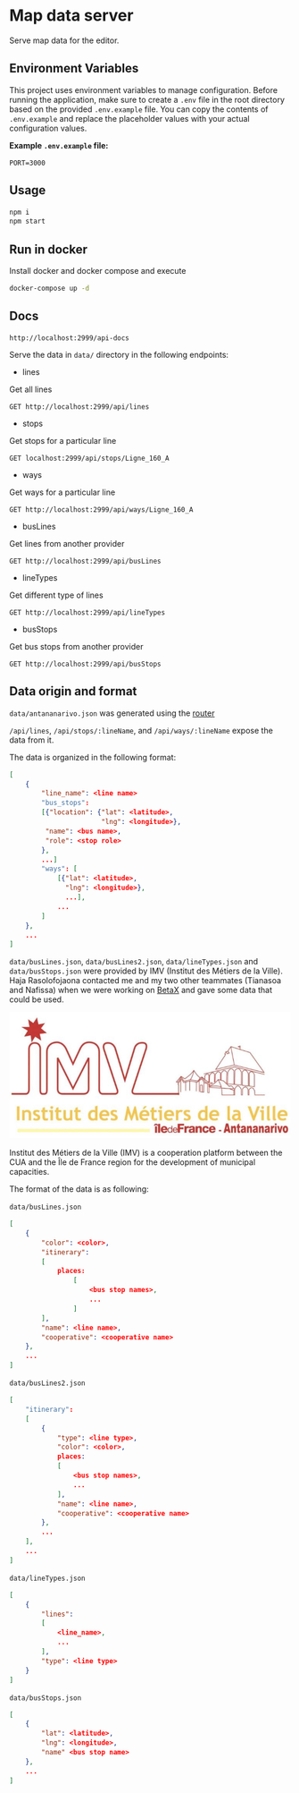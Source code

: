 # Map data server

Serve map data for the editor.


## Environment Variables
This project uses environment variables to manage configuration. Before running the application, make sure to create a `.env` file in the root directory based on the provided `.env.example` file. You can copy the contents of `.env.example` and replace the placeholder values with your actual configuration values.

**Example `.env.example` file:**
```dotenv
PORT=3000
```

## Usage

```sh
npm i
npm start
```

## Run in docker

Install docker and docker compose and execute

```sh
docker-compose up -d
```

## Docs

```http
http://localhost:2999/api-docs
```

Serve the data in `data/` directory in the following endpoints:

- lines

Get all lines

```http
GET http://localhost:2999/api/lines
```

- stops

Get stops for a particular line

```http
GET localhost:2999/api/stops/Ligne_160_A
```

- ways

Get ways for a particular line

```http
GET http://localhost:2999/api/ways/Ligne_160_A
```

- busLines

Get lines from another provider

```http
GET http://localhost:2999/api/busLines
```

- lineTypes

Get different type of lines

```http
GET http://localhost:2999/api/lineTypes
```

- busStops

Get bus stops from another provider

```http
GET http://localhost:2999/api/busStops
```

## Data origin and format

`data/antananarivo.json` was generated using the
[router](https://github.com/BetaX-Community/router)

`/api/lines`, `/api/stops/:lineName`, and `/api/ways/:lineName` expose the data from it.

The data is organized in the following format:

```json
[
    {
        "line_name": <line name>
        "bus_stops":
        [{"location": {"lat": <latitude>,
                       "lng": <longitude>},
         "name": <bus name>,
         "role": <stop role>
        },
        ...]
        "ways": [
            [{"lat": <latitude>,
              "lng": <longitude>},
              ...],
            ...
        ]
    },
    ...
]
```

`data/busLines.json`, `data/busLines2.json`, `data/lineTypes.json` and
`data/busStops.json` were provided by IMV (Institut des Métiers de la
Ville). Haja Rasolofojaona contacted me and my two other teammates
(Tianasoa and Nafissa) when we were working on
[BetaX](http://www.betax.mg) and gave some data that could be used.

![IMV logo](./images/IMV-logo-730x327.jpg)

Institut des Métiers de la Ville (IMV) is a cooperation platform
between the CUA and the Île de France region for the development of
municipal capacities.

The format of the data is as following:

`data/busLines.json`

```json
[
    {
        "color": <color>,
        "itinerary":
        [
            places:
                [
                    <bus stop names>,
                    ...
                ]
        ],
        "name": <line name>,
        "cooperative": <cooperative name>
    },
    ...
]
```

`data/busLines2.json`

```json
[
    "itinerary":
    [
        {
            "type": <line type>,
            "color": <color>,
            places:
            [
                <bus stop names>,
                ...
            ],
            "name": <line name>,
            "cooperative": <cooperative name>
        },
        ...
    ],
    ...
]
```

`data/lineTypes.json`

```json
[
    {
        "lines":
        [
            <line_name>,
            ...
        ],
        "type": <line type>
    }
]
```

`data/busStops.json`

```json
[
    {
        "lat": <latitude>,
        "lng": <longitude>,
        "name" <bus stop name>
    },
    ...
]
```
